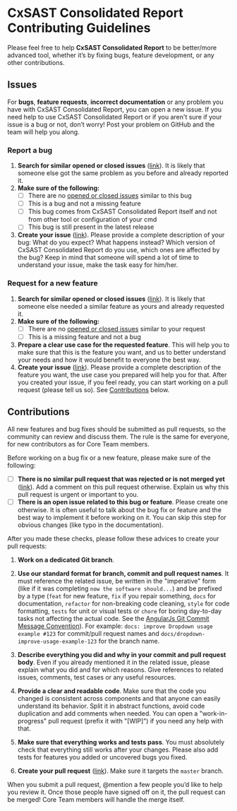 # CxSAST Consolidated Report Contributing Guidelines

Please feel free to help **CxSAST Consolidated Report** to be better/more advanced tool, whether it’s by fixing bugs, feature development, or any other contributions.

## Issues

For **bugs**, **feature requests**, **incorrect documentation** or any problem you have with CxSAST Consolidated Report, you can open a new issue. If you need help to use CxSAST Consolidated Report or if you aren't sure if your issue is a bug or not, don’t worry! Post your problem on GitHub and the team will help you along.

### Report a bug

1. **Search for similar opened or closed issues** ([link](https://github.com/cxpsemea/cxsast_consolidated_report/issues)).
   It is likely that someone else got the same problem as you before and already reported it.
2. **Make sure of the following:**
   * [ ] There are no [opened or closed issues](https://github.com/cxpsemea/cxsast_consolidated_report/issues) similar to this bug
   * [ ] This is a bug and not a missing feature
   * [ ] This bug comes from CxSAST Consolidated Report itself and not from other tool or configuration of your cmd
   * [ ] This bug is still present in the latest release
3. **Create your issue** ([link](https://github.com/cxpsemea/cxsast_consolidated_report/issues/new)).
   Please provide a complete description of your bug: What do you expect? What happens instead? Which version of CxSAST Consolidated Report do you use, which ones are affected by the bug? Keep in mind that someone will spend a lot of time to understand your issue, make the task easy for him/her.

### Request for a new feature
1. **Search for similar opened or closed issues** ([link](https://github.com/cxpsemea/cxsast_consolidated_report/issues)).
   It is likely that someone else needed a similar feature as yours and already requested it.
2. **Make sure of the following:**
   * [ ] There are no [opened or closed issues](https://github.com/cxpsemea/cxsast_consolidated_report/issues) similar to your request
   * [ ] This is a missing feature and not a bug
3. **Prepare a clear use case for the requested feature**.
   This will help you to make sure that this is the feature you want, and us to better understand your needs and how it would benefit to everyone the best way.
4. **Create your issue** ([link](https://github.com/cxpsemea/cxsast_consolidated_report/issues/new)).
   Please provide a complete description of the feature you want, the use case you prepared will help you for that. After you created your issue, if you feel ready, you can start working on a pull request (please tell us so). See [Contributions](#contributions) below.

## Contributions

All new features and bug fixes should be submitted as pull requests, so the community can review and discuss them. The rule is the same for everyone, for new contributors as for Core Team members.

Before working on a bug fix or a new feature, please make sure of the following:
* [ ] **There is no similar pull request that was rejected or is not merged yet** ([link](https://github.com/cxpsemea/cxsast_consolidated_report/pulls)).
  Add a comment on this pull request otherwise. Explain us why this pull request is urgent or important to you.
* [ ] **There is an open issue related to this bug or feature**.
  Please create one otherwise. It is often useful to talk about the bug fix or feature and the best way to implement it before working on it. You can skip this step for obvious changes (like typo in the documentation).

After you made these checks, please follow these advices to create your pull requests:
1. **Work on a dedicated Git branch**.
   
2. **Use our standard format for branch, commit and pull request names**.
   It must reference the related issue, be written in the "imperative" form (like if it was completing `now the software should...`) and be prefixed by a type (`feat` for new feature, `fix` if you repair something, `docs` for documentation, `refactor` for non-breaking code cleaning, `style` for code formatting, `tests` for unit or visual tests or `chore` for boring day-to-day tasks not affecting the actual code. See the [AngularJs Git Commit Message Convention](https://gist.github.com/stephenparish/9941e89d80e2bc58a153)). For example: `docs: improve Dropdown usage example #123` for commit/pull request names and `docs/dropdown-improve-usage-example-123` for the branch name.
3. **Describe everything you did and why in your commit and pull request body**.
   Even if you already mentioned it in the related issue, please explain what you did and for which reasons. Give references to related issues, comments, test cases or any useful resources.
4. **Provide a clear and readable code**.
   Make sure that the code you changed is consistent across components and that anyone can easily understand its behavior. Split it in abstract functions, avoid code duplication and add comments when needed. You can open a "work-in-progress" pull request (prefix it with "[WIP]") if you need any help with that.
5. **Make sure that everything works and tests pass**.
   You must absolutely check that everything still works after your changes. Please also add tests for features you added or uncovered bugs you fixed. 
6. **Create your pull request** ([link](https://github.com/cxpsemea/cxsast_consolidated_report/compare)).
   Make sure it targets the `master` branch. 

When you submit a pull request, @mention a few people you’d like to help you review it. Once those people have signed off on it, the pull request can be merged! Core Team members will handle the merge itself.
